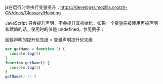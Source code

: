 js在运行时会执行变量提升：https://developer.mozilla.org/zh-CN/docs/Glossary/Hoisting

JavaScript 只会提升声明，不会提升其初始化。如果一个变量先被使用再被声明和赋值的话，使用时的值是 undefined。参见例子：

函数声明的提升优先级 > 变量声明提升优先级

```js
var getName = function () {
  console.log(4)
}
function getName() {
  console.log(5)
}
getName() // 4
```

